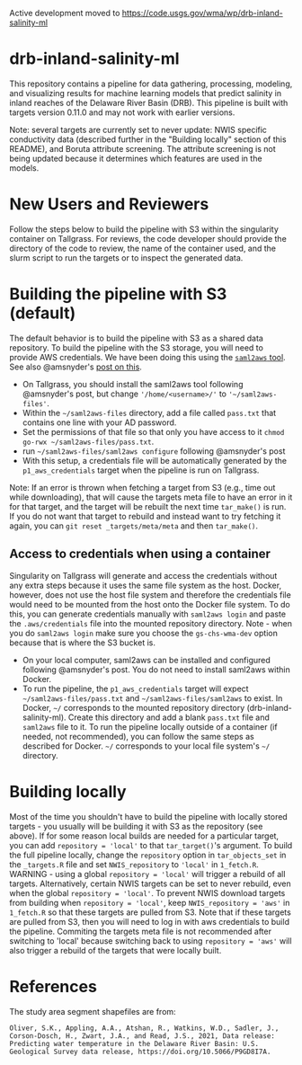 Active development moved to https://code.usgs.gov/wma/wp/drb-inland-salinity-ml

# drb-inland-salinity-ml
This repository contains a pipeline for data gathering, processing, modeling, and visualizing results for machine learning models that predict salinity in inland reaches of the Delaware River Basin (DRB). This pipeline is built with targets version 0.11.0 and may not work with earlier versions.

Note: several targets are currently set to never update: NWIS specific conductivity data (described further in the "Building locally" section of this README), and Boruta attribute screening. The attribute screening is not being updated because it determines which features are used in the models.

# New Users and Reviewers
Follow the steps below to build the pipeline with S3 within the singularity container on Tallgrass. For reviews, the code developer should provide the directory of the code to review, the name of the container used, and the slurm script to run the targets or to inspect the generated data.

# Building the pipeline with S3 (default)
The default behavior is to build the pipeline with S3 as a shared data repository. To build the pipeline with the S3 storage, you will need to provide AWS credentials. We have been doing this using the [`saml2aws` tool](https://github.com/Versent/saml2aws). See also @amsnyder's [post on this](https://github.com/amsnyder/s3_demo/blob/main/usgs_access.md). 
- On Tallgrass, you should install the saml2aws tool following @amsnyder's post, but change `'/home/<username>/'` to `'~/saml2aws-files'`. 
- Within the `~/saml2aws-files` directory, add a file called `pass.txt` that contains one line with your AD password. 
- Set the permissions of that file so that only you have access to it `chmod go-rwx ~/saml2aws-files/pass.txt`.
- run `~/saml2aws-files/saml2aws configure` following @amsnyder's post
- With this setup, a credentials file will be automatically generated by the `p1_aws_credentials` target when the pipeline is run on Tallgrass.

Note: If an error is thrown when fetching a target from S3 (e.g., time out while downloading), that will cause the targets meta file to have an error in it for that target, and the target will be rebuilt the next time `tar_make()` is run. If you do not want that target to rebuild and instead want to try fetching it again, you can `git reset _targets/meta/meta` and then `tar_make()`.

## Access to credentials when using a container
Singularity on Tallgrass will generate and access the credentials without any extra steps because it uses the same file system as the host.
Docker, however, does not use the host file system and therefore the credentials file would need to be mounted from the host onto the Docker file system. To do this, you can generate credentials manually with `saml2aws login` and paste the `.aws/credentials` file into the mounted repository directory. Note - when you do `saml2aws login` make sure you choose the `gs-chs-wma-dev` option because that is where the S3 bucket is.
- On your local computer, saml2aws can be installed and configured following @amsnyder's post. You do not need to install saml2aws within Docker.
- To run the pipeline, the `p1_aws_credentials` target will expect `~/saml2aws-files/pass.txt` and `~/saml2aws-files/saml2aws` to exist. In Docker, `~/` corresponds to the mounted repository directory (drb-inland-salinity-ml). Create this directory and add a blank `pass.txt` file and `saml2aws` file to it.
To run the pipeline locally outside of a container (if needed, not recommended), you can follow the same steps as described for Docker. `~/` corresponds to your local file system's `~/` directory.

# Building locally
Most of the time you shouldn't have to build the pipeline with locally stored targets - you usually will be building it with S3 as the repository (see above). If for some reason local builds are needed for a particular target, you can add `repository = 'local'` to that `tar_target()`'s argument. To build the full pipeline locally, change the `repository` option in `tar_objects_set` in the `_targets.R` file and set `NWIS_repository` to `'local'` in `1_fetch.R`. WARNING - using a global `repository = 'local'` will trigger a rebuild of all targets. Alternatively, certain NWIS targets can be set to never rebuild, even when the global `repository = 'local'`. To prevent NWIS download targets from building when `repository = 'local'`, keep `NWIS_repository = 'aws'` in `1_fetch.R` so that these targets are pulled from S3. Note that if these targets are pulled from S3, then you will need to log in with aws credentials to build the pipeline.
Commiting the targets meta file is not recommended after switching to 'local' because switching back to using `repository = 'aws'` will also trigger a rebuild of the targets that were locally built.


# References

The study area segment shapefiles are from:
```
Oliver, S.K., Appling, A.A., Atshan, R., Watkins, W.D., Sadler, J., Corson-Dosch, H., Zwart, J.A., and Read, J.S., 2021, Data release: Predicting water temperature in the Delaware River Basin: U.S. Geological Survey data release, https://doi.org/10.5066/P9GD8I7A.
```
